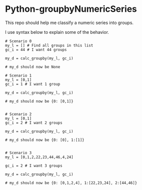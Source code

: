 # Python-groupbyNumericSeries

This repo should help me classify a numeric series into groups.

I use syntax below to explain some of the behavior.

    # Scenario 0
    my_l = [] # Find all groups in this list
    gc_i = 44 # I want 44 groups
    
    my_d = calc_groupby(my_l, gc_i)
    
    # my_d should now be None
    
    # Scenario 1
    my_l = [0,1]
    gc_i = 1 # I want 1 group
    
    my_d = calc_groupby(my_l, gc_i)
    
    # my_d should now be {0: [0,1]}
    
    
    # Scenario 2
    my_l = [0,1]
    gc_i = 2 # I want 2 groups
    
    my_d = calc_groupby(my_l, gc_i)
    
    # my_d should now be {0: [0], 1:[1]}
    
    
    # Scenario 3
    my_l = [0,1,2,22,23,44,46,4,24]
    
    gc_i = 2 # I want 3 groups
    
    my_d = calc_groupby(my_l, gc_i)
    
    # my_d should now be {0: [0,1,2,4], 1:[22,23,24], 2:[44,46]}

